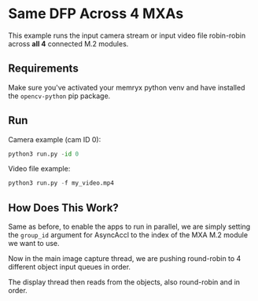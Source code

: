 # Same DFP Across 4 MXAs

This example runs the input camera stream or input video file robin-robin across **all 4** connected M.2 modules.


## Requirements

Make sure you've activated your memryx python venv and have installed the `opencv-python` pip package.


## Run

Camera example (cam ID 0):

```python
python3 run.py -id 0
```

Video file example:

```python
python3 run.py -f my_video.mp4
```


## How Does This Work?

Same as before, to enable the apps to run in parallel, we are simply setting the `group_id` argument for AsyncAccl to the index of the MXA M.2 module we want to use.

Now in the main image capture thread, we are pushing round-robin to 4 different object input queues in order.

The display thread then reads from the objects, also round-robin and in order.
